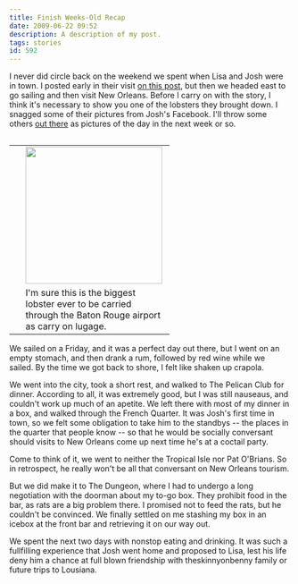 ```yaml
---
title: Finish Weeks-Old Recap
date: 2009-06-22 09:52
description: A description of my post.
tags: stories
id: 592
---
```

I never did circle back on the weekend we spent when Lisa and Josh were in town.  I posted early in their visit <a href="http://theskinnyonbenny.com/blog2/archives/560">on this post</a>, but then we headed east to go sailing and then visit New Orleans.  Before I carry on with the story, I think it's necessary to show you one of the lobsters they brought down.  I snagged some of their pictures from Josh's Facebook.  I'll throw some others <a href="/dailyphoto/">out there</a> as pictures of the day in the next week or so.

<table cellpadding="2" align="right"><tr><td width="5" rowspan="2"><spacer type="block" width="5" height="1"></td><td width="250" ><img src="/img/lobster1.jpg" width="245"></td></tr><tr><td class="caption" width="250">I'm sure this is the biggest lobster ever to be carried through the Baton Rouge airport as carry on lugage.</td></tr></table>

We sailed on a Friday, and it was a perfect day out there, but I went on an empty stomach, and then drank a rum, followed by red wine while we sailed.  By the time we got back to shore, I felt like shaken up crapola.

We went into the city, took a short rest, and walked to The Pelican Club for dinner.  According to all, it was extremely good, but I was still nauseaus, and couldn't work up much of an apetite.  We left there with most of my dinner in a box, and walked through the French Quarter.  It was Josh's first time in town, so we felt some obligation to take him to the standbys -- the places in the quarter that people know -- so that he would be socially conversant should visits to New Orleans come up next time he's at a coctail party.

Come to think of it, we went to neither the Tropical Isle nor Pat O'Brians.  So in retrospect, he really won't be all that conversant on New Orleans tourism.

But we did make it to The Dungeon, where I had to undergo a long negotiation with the doorman about my to-go box.  They prohibit food in the bar, as rats are a big problem there.  I promised not to feed the rats, but he couldn't be convinced.  We finally settled on me stashing my box in an icebox at the front bar and retrieving it on our way out.  

We spent the next two days with nonstop eating and drinking.  It was such a fullfilling experience that Josh went home and proposed to Lisa, lest his life deny him a chance at full blown friendship with theskinnyonbenny family or future trips to Lousiana.  
